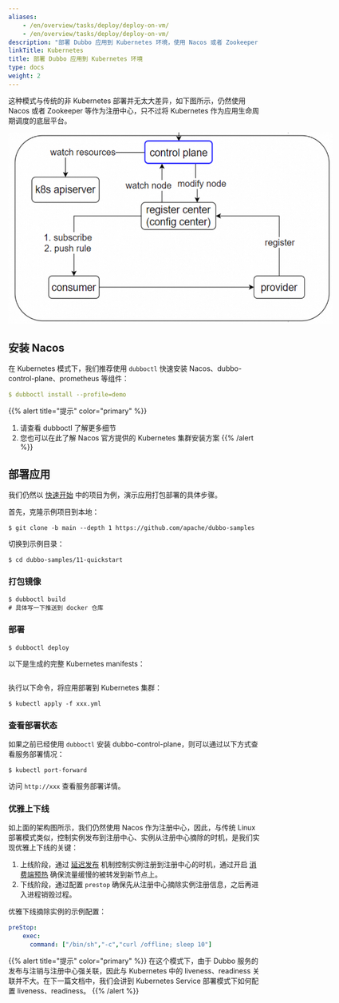 ```yaml
---
aliases:
    - /en/overview/tasks/deploy/deploy-on-vm/
    - /en/overview/tasks/deploy/deploy-on-vm/
description: "部署 Dubbo 应用到 Kubernetes 环境，使用 Nacos 或者 Zookeeper 等作为注册中心。"
linkTitle: Kubernetes
title: 部署 Dubbo 应用到 Kubernetes 环境
type: docs
weight: 2
---
```

这种模式与传统的非 Kubernetes 部署并无太大差异，如下图所示，仍然使用 Nacos 或者 Zookeeper 等作为注册中心，只不过将 Kubernetes 作为应用生命周期调度的底层平台。

<img src="/imgs/v3/manual/java/tutorial/kubernetes/kubernetes.png" style="max-width:650px;height:auto;" />

## 安装 Nacos
在 Kubernetes 模式下，我们推荐使用 `dubboctl` 快速安装 Nacos、dubbo-control-plane、prometheus 等组件：

```yaml
$ dubboctl install --profile=demo
```

{{% alert title="提示" color="primary" %}}
1. 请查看 dubboctl 了解更多细节
2. 您也可以在此了解 Nacos 官方提供的 Kubernetes 集群安装方案
{{% /alert %}}


## 部署应用
我们仍然以 [快速开始]() 中的项目为例，演示应用打包部署的具体步骤。

首先，克隆示例项目到本地：
```shell
$ git clone -b main --depth 1 https://github.com/apache/dubbo-samples
````

切换到示例目录：
```shell
$ cd dubbo-samples/11-quickstart
```

### 打包镜像
```shell
$ dubboctl build
# 具体写一下推送到 docker 仓库
```

### 部署

```shell
$ dubboctl deploy
```

以下是生成的完整 Kubernetes manifests：

```yaml

```

执行以下命令，将应用部署到 Kubernetes 集群：
```shell
$ kubectl apply -f xxx.yml
```

### 查看部署状态
如果之前已经使用 `dubboctl` 安装 dubbo-control-plane，则可以通过以下方式查看服务部署情况：

```shell
$ kubectl port-forward
```

访问 `http://xxx` 查看服务部署详情。

### 优雅上下线
如上面的架构图所示，我们仍然使用 Nacos 作为注册中心，因此，与传统 Linux 部署模式类似，控制实例发布到注册中心、实例从注册中心摘除的时机，是我们实现优雅上下线的关键：
1. 上线阶段，通过 [延迟发布]() 机制控制实例注册到注册中心的时机，通过开启 [消费端预热]() 确保流量缓慢的被转发到新节点上。
2. 下线阶段，通过配置 `prestop` 确保先从注册中心摘除实例注册信息，之后再进入进程销毁过程。

优雅下线摘除实例的示例配置：

```yaml
preStop:
	exec:
	  command: ["/bin/sh","-c","curl /offline; sleep 10"]
```

{{% alert title="提示" color="primary" %}}
在这个模式下，由于 Dubbo 服务的发布与注销与注册中心强关联，因此与 Kubernetes 中的 liveness、readiness 关联并不大。在下一篇文档中，我们会讲到 Kubernetes Service 部署模式下如何配置 liveness、readiness。
{{% /alert %}}

